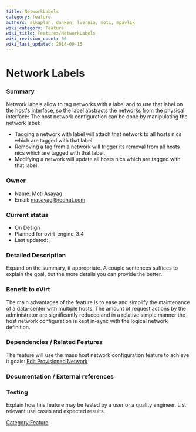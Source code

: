 ```yaml
---
title: NetworkLabels
category: feature
authors: alkaplan, danken, lvernia, moti, mpavlik
wiki_category: Feature
wiki_title: Features/NetworkLabels
wiki_revision_count: 66
wiki_last_updated: 2014-09-15
---
```


# Network Labels

### Summary

Network labels allow to tag networks with a label and to use that label on the host's interface, so the label abstracts the networks from the physical interface:
The host network configuration can be done by manipulating the network label:

*   Tagging a network with label will attach that network to all hosts nics which are tagged with that label.
*   Removing a tag from a network will trigger its removal from all hosts nics which are tagged with that label.
*   Modifying a network will update all hosts nics which are tagged with that label.

### Owner

*   Name: Moti Asayag
*   Email: <masayag@redhat.com>

### Current status

*   On Design
*   Planned for ovirt-engine-3.4
*   Last updated: ,

### Detailed Description

Expand on the summary, if appropriate. A couple sentences suffices to explain the goal, but the more details you can provide the better.

### Benefit to oVirt

The main advantages of the feature is to ease and simplify the maintenance of a data-center with multiple hosts.
The amount of request actions by the administrator are significantly reduced and in a relative simple manner the host network configuration is kept in-sync with the logical network definition.

### Dependencies / Related Features

The feature will use the mass host network configuration feature to achieve it goals: [Edit Provisioned Network](Features/EditProvisionedNetwork)

### Documentation / External references

### Testing

Explain how this feature may be tested by a user or a quality engineer. List relevant use cases and expected results.

<Category:Feature>
